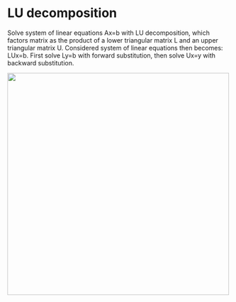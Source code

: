 # LU decomposition

Solve system of linear equations Ax=b with LU decomposition, which factors matrix as the product of a lower triangular matrix L and an upper triangular matrix U. Considered system of linear equations then becomes: LUx=b. First solve Ly=b with forward substitution, then solve Ux=y with backward substitution.


<img src="https://s27.postimg.org/65twnagxv/image.png" width="500">
